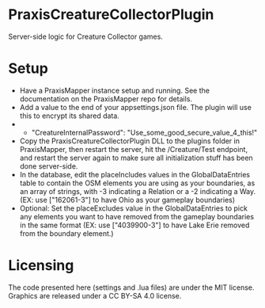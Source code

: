 # PraxisCreatureCollectorPlugin
Server-side logic for Creature Collector games.

# Setup
* Have a PraxisMapper instance setup and running. See the documentation on the PraxisMapper repo for details.
* Add a value to the end of your appsettings.json file. The plugin will use this to encrypt its shared data.
* * "CreatureInternalPassword": "Use_some_good_secure_value_4_this!"
* Copy the PraxisCreatureCollectorPlugin DLL to the plugins folder in PraxisMapper, then restart the server, hit the /Creature/Test endpoint, and restart the server again to make sure all initialization stuff has been done server-side.
* In the database, edit the placeIncludes values in the GlobalDataEntries table to contain the OSM elements you are using as your boundaries, as an array of strings, with -3 indicating a Relation or a -2 indicating a Way. (EX: use ["162061-3"] to have Ohio as your gameplay boundaries)
* Optional: Set the placeExcludes value in the GlobalDataEntries to pick any elements you want to have removed from the gameplay boundaries in the same format (EX: use ["4039900-3"] to have Lake Erie removed from the boundary element.)

# Licensing
The code presented here (settings and .lua files) are under the MIT license.
Graphics are released under a CC BY-SA 4.0 license.
